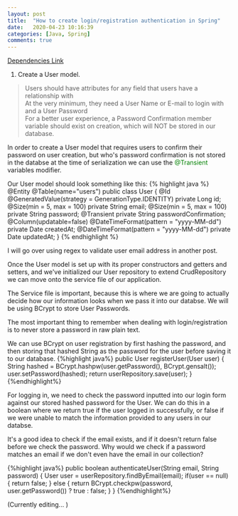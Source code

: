 ```yaml
---
layout: post
title:  "How to create login/registration authentication in Spring"
date:   2020-04-23 10:16:39
categories: [Java, Spring]
comments: true
---
```

<a href="/articles/2020-04/spring-pom-xml" class="btn btn-success">Dependencies Link</a>

1. Create a User model.
>Users should have attributes for any field that users have a relationship with<br/>
>At the very minimum, they need a User Name or E-mail to login with and a User Password<br/>
>For a better user experience, a Password Confirmation member variable should exist on creation, which will NOT be stored in our database.

In order to create a User model that requires users to confirm their password on user creation, but who's password confirmation is not stored in the databse at the time of serialization we can use the  <span style="color:green">@Transient</span> variables modifier.

Our User model should look something like this:
{% highlight java %}
@Entity
@Table(name="users")
public class User {
 @Id
    @GeneratedValue(strategy = GenerationType.IDENTITY)
    private Long id;
    @Size(min = 5, max = 100)
    private String email;
    @Size(min = 5, max = 100)
    private String password;
    @Transient
    private String passwordConfirmation;
    @Column(updatable=false)
    @DateTimeFormat(pattern = "yyyy-MM-dd")
    private Date createdAt;
    @DateTimeFormat(pattern = "yyyy-MM-dd")
    private Date updatedAt;
}
{% endhighlight %}

I will go over using regex to validate user email address in another post.

Once the User model is set up with its proper constructors and getters and setters, and we've initialized our User repository to extend CrudRepository we can move onto the service file of our application. 

The Service file is important, because this is where we are going to actually decide how our information looks when we pass it into our databse. We will be using BCrypt to store User Passwords.

The most important thing to remember when dealing with login/registration is to never store a password in raw plain text.

We can use BCrypt on user registration by first hashing the password, and then storing that hashed String as the password for the user before saving it to our database.
{%highlight java%}
   public User registerUser(User user) {
        String hashed = BCrypt.hashpw(user.getPassword(), BCrypt.gensalt());
        user.setPassword(hashed);
        return userRepository.save(user);
    }
{%endhighlight%}

For logging in, we need to check the password inputted into our login form against our stored hashed password for the User. We can do this in a boolean where we return true if the user logged in successfully, or false if we were unable to match the information provided to any users in our databse.

It's a good idea to check if the email exists, and if it doesn't return false before we check the password. 
Why would we check if a password matches an email if we don't even have the email in our collection?

{%highlight java%}
   public boolean authenticateUser(String email, String password) {
        User user = userRepository.findByEmail(email);
        if(user == null) {
            return false;
        } else {
            return BCrypt.checkpw(password, user.getPassword()) ? true : false;
        }
    }
{%endhighlight%}

(Currently editing... )